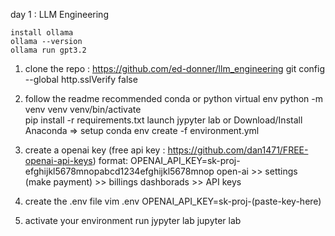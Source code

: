 day 1 : LLM Engineering
	
	install ollama
	ollama --version
	ollama run gpt3.2

1. clone the repo : https://github.com/ed-donner/llm_engineering
	git config --global http.sslVerify false

3. follow the readme recommended conda or python virtual env
	python -m venv venv
	venv/bin/activate	
	pip install -r requirements.txt
	launch jypyter lab
  or
  Download/Install Anaconda => setup
     conda env create -f environment.yml

4. create a openai key (free api key : https://github.com/dan1471/FREE-openai-api-keys) format: OPENAI_API_KEY=sk-proj-efghijkl5678mnopabcd1234efghijkl5678mnop
	open-ai >> settings (make payment) >> billings 
		dashborads >> API keys

5. create the .env file
	vim .env
  OPENAI_API_KEY=sk-proj-(paste-key-here)

6. activate your environment run jypyter lab
	jupyter lab





